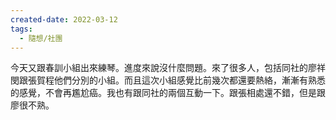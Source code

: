 ```yaml
---
created-date: 2022-03-12
tags:
  - 隨想/社團
---
```

今天又跟春訓小組出來練琴。進度來說沒什麼問題。來了很多人，包括同社的廖祥閔跟張賀程他們分別的小組。而且這次小組感覺比前幾次都還要熱絡，漸漸有熟悉的感覺，不會再尷尬癌。我也有跟同社的兩個互動一下。跟張相處還不錯，但是跟廖很不熟。